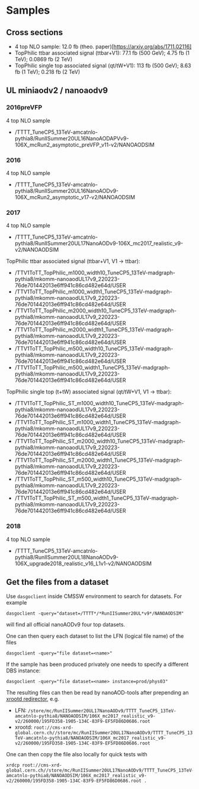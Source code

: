 # Samples


## Cross sections

* 4 top NLO sample: 12.0 fb (theo. paper)[https://arxiv.org/abs/1711.02116]
* TopPhilic ttbar associated signal (ttbar+V1): 77.1 fb (500 GeV); 4.75 fb (1 TeV); 0.0869 fb (2 TeV)
* TopPhilic single top associated signal (qt/tW+V1): 113 fb (500 GeV); 8.63 fb (1 TeV); 0.218 fb (2 TeV)

## UL miniaodv2 / nanoaodv9 


### 2016preVFP

4 top NLO sample
* /TTTT_TuneCP5_13TeV-amcatnlo-pythia8/RunIISummer20UL16NanoAODAPVv9-106X_mcRun2_asymptotic_preVFP_v11-v2/NANOAODSIM

### 2016

4 top NLO sample
* /TTTT_TuneCP5_13TeV-amcatnlo-pythia8/RunIISummer20UL16NanoAODv9-106X_mcRun2_asymptotic_v17-v2/NANOAODSIM

### 2017

4 top NLO sample
* /TTTT_TuneCP5_13TeV-amcatnlo-pythia8/RunIISummer20UL17NanoAODv9-106X_mc2017_realistic_v9-v2/NANOAODSIM

TopPhilic ttbar associated signal (ttbar+V1, V1 -> ttbar):
* /TTV1ToTT_TopPhilic_m1000_width10_TuneCP5_13TeV-madgraph-pythia8/mkomm-nanoaodUL17v9_220223-76de701442013e6ff941c86cd482e64d/USER
* /TTV1ToTT_TopPhilic_m1000_width1_TuneCP5_13TeV-madgraph-pythia8/mkomm-nanoaodUL17v9_220223-76de701442013e6ff941c86cd482e64d/USER
* /TTV1ToTT_TopPhilic_m2000_width10_TuneCP5_13TeV-madgraph-pythia8/mkomm-nanoaodUL17v9_220223-76de701442013e6ff941c86cd482e64d/USER
* /TTV1ToTT_TopPhilic_m2000_width1_TuneCP5_13TeV-madgraph-pythia8/mkomm-nanoaodUL17v9_220223-76de701442013e6ff941c86cd482e64d/USER
* /TTV1ToTT_TopPhilic_m500_width10_TuneCP5_13TeV-madgraph-pythia8/mkomm-nanoaodUL17v9_220223-76de701442013e6ff941c86cd482e64d/USER
* /TTV1ToTT_TopPhilic_m500_width1_TuneCP5_13TeV-madgraph-pythia8/mkomm-nanoaodUL17v9_220223-76de701442013e6ff941c86cd482e64d/USER

TopPhilic single top (t+tW) associated signal (qt/tW+V1, V1 -> ttbar):
* /TTV1ToTT_TopPhilic_ST_m1000_width10_TuneCP5_13TeV-madgraph-pythia8/mkomm-nanoaodUL17v9_220223-76de701442013e6ff941c86cd482e64d/USER
* /TTV1ToTT_TopPhilic_ST_m1000_width1_TuneCP5_13TeV-madgraph-pythia8/mkomm-nanoaodUL17v9_220223-76de701442013e6ff941c86cd482e64d/USER
* /TTV1ToTT_TopPhilic_ST_m2000_width10_TuneCP5_13TeV-madgraph-pythia8/mkomm-nanoaodUL17v9_220223-76de701442013e6ff941c86cd482e64d/USER
* /TTV1ToTT_TopPhilic_ST_m2000_width1_TuneCP5_13TeV-madgraph-pythia8/mkomm-nanoaodUL17v9_220223-76de701442013e6ff941c86cd482e64d/USER
* /TTV1ToTT_TopPhilic_ST_m500_width10_TuneCP5_13TeV-madgraph-pythia8/mkomm-nanoaodUL17v9_220223-76de701442013e6ff941c86cd482e64d/USER
* /TTV1ToTT_TopPhilic_ST_m500_width1_TuneCP5_13TeV-madgraph-pythia8/mkomm-nanoaodUL17v9_220223-76de701442013e6ff941c86cd482e64d/USER

### 2018

4 top NLO sample
* /TTTT_TuneCP5_13TeV-amcatnlo-pythia8/RunIISummer20UL18NanoAODv9-106X_upgrade2018_realistic_v16_L1v1-v2/NANOAODSIM


## Get the files from a dataset

Use `dasgoclient` inside CMSSW environment to search for datasets. For example
```
dasgoclient -query="dataset=/TTTT*/*RunIISummer20UL*v9*/NANOAODSIM"
```
will find all official nanoAODv9 four top datasets.


One can then query each dataset to list the LFN (logical file name) of the files
```
dasgoclient -query="file dataset=<name>"
```

If the sample has been produced privately one needs to specify a different DBS instance:
```
dasgoclient -query="file dataset=<name> instance=prod/phys03"
```

The resulting files can then be read by nanoAOD-tools after prepending an 
[xrootd redirector](https://twiki.cern.ch/twiki/bin/view/CMSPublic/WorkBookXrootdService), e.g.
* LFN: `/store/mc/RunIISummer20UL17NanoAODv9/TTTT_TuneCP5_13TeV-amcatnlo-pythia8/NANOAODSIM/106X_mc2017_realistic_v9-v2/260000/195FD358-1905-134C-83F9-EF5FD86D0686.root`
* xrootd: `root://cms-xrd-global.cern.ch//store/mc/RunIISummer20UL17NanoAODv9/TTTT_TuneCP5_13TeV-amcatnlo-pythia8/NANOAODSIM/106X_mc2017_realistic_v9-v2/260000/195FD358-1905-134C-83F9-EF5FD86D0686.root`

One can then copy the file also locally for quick tests with
```
xrdcp root://cms-xrd-global.cern.ch//store/mc/RunIISummer20UL17NanoAODv9/TTTT_TuneCP5_13TeV-amcatnlo-pythia8/NANOAODSIM/106X_mc2017_realistic_v9-v2/260000/195FD358-1905-134C-83F9-EF5FD86D0686.root .
```



